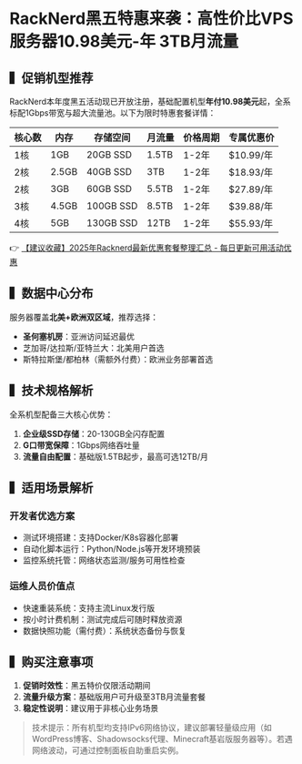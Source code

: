 # RackNerd黑五特惠来袭：高性价比VPS服务器10.98美元-年 3TB月流量

## ▍促销机型推荐
RackNerd本年度黑五活动现已开放注册，基础配置机型**年付10.98美元**起，全系标配1Gbps带宽与超大流量池。以下为限时特惠套餐详情：

| 核心数 | 内存   | 存储空间 | 月流量   | 价格周期   | 专属优惠价 |
|--------|--------|----------|----------|------------|------------|
| 1核    | 1GB    | 20GB SSD | 1.5TB    | 1-2年      | $10.99/年  |
| 2核    | 2.5GB  | 40GB SSD | 3TB      | 1-2年      | $18.93/年  |
| 2核    | 3GB    | 60GB SSD | 5.5TB    | 1-2年      | $27.89/年  |
| 3核    | 4.5GB  | 100GB SSD| 8.5TB    | 1-2年      | $39.88/年  |
| 4核    | 5GB    | 130GB SSD| 12TB     | 1-2年      | $55.93/年  |

👉 [【建议收藏】2025年Racknerd最新优惠套餐整理汇总 - 每日更新可用活动优惠](https://bit.ly/Rack_Nerd)

## ▍数据中心分布
服务器覆盖**北美+欧洲双区域**，推荐选择：
- **圣何塞机房**：亚洲访问延迟最优
- 芝加哥/达拉斯/亚特兰大：北美用户首选
- 斯特拉斯堡/都柏林（需额外付费）：欧洲业务部署首选

## ▍技术规格解析
全系机型配备三大核心优势：
1. **企业级SSD存储**：20-130GB全闪存配置
2. **G口带宽保障**：1Gbps网络吞吐量
3. **流量自由配置**：基础版1.5TB起步，最高可选12TB/月

## ▍适用场景解析
### 开发者优选方案
- 测试环境搭建：支持Docker/K8s容器化部署
- 自动化脚本运行：Python/Node.js等开发环境预装
- 监控系统托管：网络状态监测/服务可用性检查

### 运维人员价值点
- 快速重装系统：支持主流Linux发行版
- 按小时计费机制：测试完成后可随时释放资源
- 数据快照功能（需付费）：系统状态备份与恢复

## ▍购买注意事项
1. **促销时效性**：黑五特价仅限活动期间
2. **流量升级方案**：基础版用户可升级至3TB月流量套餐
3. **稳定性说明**：建议用于非核心业务场景

> 技术提示：所有机型均支持IPv6网络协议，建议部署轻量级应用（如WordPress博客、Shadowsocks代理、Minecraft基岩版服务器等）。若遇网络波动，可通过控制面板自助重启实例。